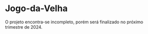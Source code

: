 # Jogo-da-Velha
O projeto encontra-se incompleto, porém será finalizado no próximo trimestre de 2024.
